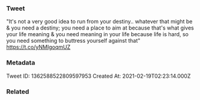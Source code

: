 ### Tweet
"It's not a very good idea to run from your destiny.. whatever that might be &amp; you need a destiny; you need a place to aim at because that's what gives your life meaning &amp; you need meaning in your life because life is hard, so you need something to buttress yourself against that" https://t.co/yNMIgoqmUZ

### Metadata
Tweet ID: 1362588522809597953
Created At: 2021-02-19T02:23:14.000Z

### Related

